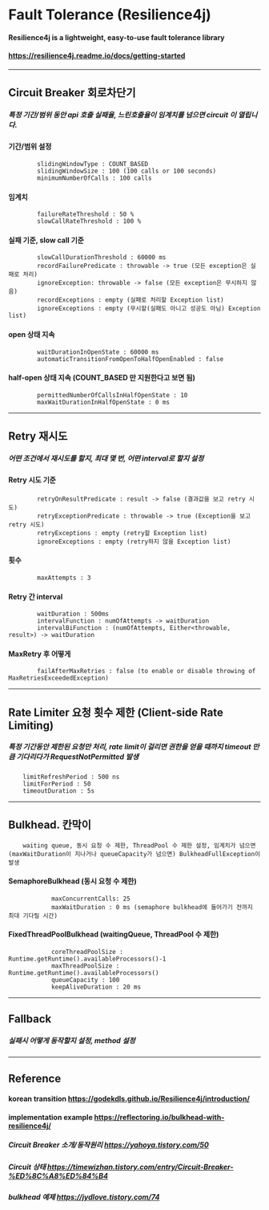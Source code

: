 # Fault Tolerance (Resilience4j)
#### Resilience4j is a lightweight, easy-to-use fault tolerance library
#### https://resilience4j.readme.io/docs/getting-started
------
## Circuit Breaker  회로차단기
##### 특정 기간/범위 동안 api 호출 실패율, 느린호출율이 임계치를 넘으면 circuit 이 열립니다.
#### 기간/범위 설정
            slidingWindowType : COUNT_BASED
            slidingWindowSize : 100 (100 calls or 100 seconds)
            minimumNumberOfCalls : 100 calls
#### 임계치
            failureRateThreshold : 50 %
            slowCallRateThreshold : 100 %
#### 실패 기준, slow call 기준
            slowCallDurationThreshold : 60000 ms
            recordFailurePredicate : throwable -> true (모든 exception은 실패로 처리)
            ignoreException: throwable -> false (모든 exception은 무시하지 않음)
            recordExceptions : empty (실패로 처리할 Exception list)
            ignoreExceptions : empty (무시할(실패도 아니고 성공도 아님) Exception list)
#### open 상태 지속
            waitDurationInOpenState : 60000 ms
            automaticTransitionFromOpenToHalfOpenEnabled : false
#### half-open 상태 지속  (COUNT_BASED 만 지원한다고 보면 됨)
            permittedNumberOfCallsInHalfOpenState : 10  
            maxWaitDurationInHalfOpenState : 0 ms
------
## Retry 재시도
##### 어떤 조건에서 재시도를 할지, 최대 몇 번, 어떤 interval로 할지 설정

#### Retry 시도 기준
            retryOnResultPredicate : result -> false (결과값을 보고 retry 시도)
            retryExceptionPredicate : throwable -> true (Exception을 보고 retry 시도)
            retryExceptions : empty (retry할 Exception list)
            ignoreExceptions : empty (retry하지 않을 Exception list)
#### 횟수
            maxAttempts : 3
#### Retry 간 interval
            waitDuration : 500ms
            intervalFunction : numOfAttempts -> waitDuration
            intervalBiFunction : (numOfAttempts, Either<throwable, result>) -> waitDuration
#### MaxRetry 후 어떻게
            failAfterMaxRetries : false (to enable or disable throwing of MaxRetriesExceededException)
------
## Rate Limiter     요청 횟수 제한 (Client-side Rate Limiting)
##### 특정 기간동안 제한된 요청만 처리, rate limit이 걸리면 권한을 얻을 때까지 timeout 만큼 기다리다가 RequestNotPermitted 발생
        limitRefreshPeriod : 500 ns
        limitForPeriod : 50
        timeoutDuration : 5s
------
## Bulkhead.        칸막이
        waiting queue, 동시 요청 수 제한, ThreadPool 수 제한 설정, 임계치가 넘으면(maxWaitDuration이 지나거나 queueCapacity가 넘으면) BulkheadFullException이 발생
#### SemaphoreBulkhead (동시 요청 수 제한)
                maxConcurrentCalls: 25
                maxWaitDuration : 0 ms (semaphore bulkhead에 들어가기 전까지 최대 기다릴 시간)
#### FixedThreadPoolBulkhead (waitingQueue, ThreadPool 수 제한)
                coreThreadPoolSize : Runtime.getRuntime().availableProcessors()-1
                maxThreadPoolSize : Runtime.getRuntime().availableProcessors()
                queueCapacity : 100
                keepAliveDuration : 20 ms
------
## Fallback         
##### 실패시 어떻게 동작할지 설정, method 설정
------
## Reference
#### korean transition https://godekdls.github.io/Resilience4j/introduction/
#### implementation example https://reflectoring.io/bulkhead-with-resilience4j/

##### Circuit Breaker 소개/동작원리 https://yahoya.tistory.com/50
##### Circuit 상태 https://timewizhan.tistory.com/entry/Circuit-Breaker-%ED%8C%A8%ED%84%B4
##### bulkhead 예제 https://jydlove.tistory.com/74
